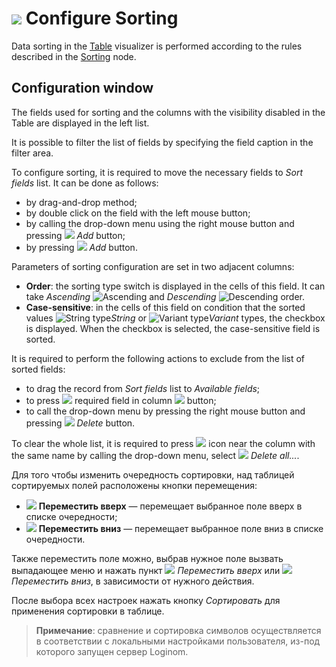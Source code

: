 # ![](../../images/icons/toolbar-controls/sort-asc_default.svg) Configure Sorting

Data sorting in the [Table](./README.md) visualizer is performed according to the rules described in the [Sorting](../../processors/transformation/sorting.md) node.

## Configuration window

The fields used for sorting and the columns with the visibility disabled in the Table are displayed in the left list.

It is possible to filter the list of fields by specifying the field caption in the filter area.

To configure sorting, it is required to move the necessary fields to *Sort fields* list. It can be done as follows:

* by drag-and-drop method;
* by double click on the field with the left mouse button;
* by calling the drop-down menu using the right mouse button and pressing ![](../../images/icons/toolbar-controls/plus_default.svg) *Add* button;
* by pressing ![](../../images/icons/toolbar-controls/arrow-r_default.svg) *Add* button.

Parameters of sorting configuration are set in two adjacent columns:

* **Order**: the sorting type switch is displayed in the cells of this field. It can take *Ascending* ![Ascending](../../images/icons/sorting/order-switcher-asc_default.svg) and *Descending* ![Descending](../../images/icons/sorting/order-switcher-desc_default.svg) order.
* **Case-sensitive**: in the cells of this field on condition that the sorted values ![String type](../../images/icons/data-types/string_default.svg)*String* or ![Variant type](../../images/icons/data-types/variant_default.svg)*Variant* types, the checkbox is displayed. When the checkbox is selected, the case-sensitive field is sorted.

It is required to perform the following actions to exclude from the list of sorted fields:

* to drag the record from *Sort fields* list to *Available fields*;
* to press ![](../../images/icons/toolbar-controls/delete_default.svg) required field in column ![](../../images/icons/toolbar-controls/delete-all_default.svg) button;
* to call the drop-down menu by pressing the right mouse button and pressing ![](../../images/icons/toolbar-controls/delete_default.svg) *Delete* button.

To clear the whole list, it is required to press ![](../../images/icons/toolbar-controls/delete-all_default.svg) icon near the column with the same name by calling the drop-down menu, select ![](../../images/icons/toolbar-controls/delete-all_default.svg) *Delete all...*.

Для того чтобы изменить очередность сортировки, над таблицей сортируемых полей расположены кнопки перемещения:

* ![](../../images/icons/toolbar-controls/moveup_default.svg) **Переместить вверх** — перемещает выбранное поле вверх в списке очередности;
* ![](../../images/icons/toolbar-controls/movedown_default.svg) **Переместить вниз** — перемещает выбранное поле вниз в списке очередности.

Также переместить поле можно, выбрав нужное поле вызвать выпадающее меню и нажать пункт ![](../../images/icons/toolbar-controls/moveup_default.svg) *Переместить вверх* или ![](../../images/icons/toolbar-controls/movedown_default.svg) *Переместить вниз*, в зависимости от нужного действия.

После выбора всех настроек нажать кнопку *Сортировать* для применения сортировки в таблице.

> **Примечание**: сравнение и сортировка символов осуществляется в соответствии с локальными настройками пользователя, из-под которого запущен сервер Loginom.
